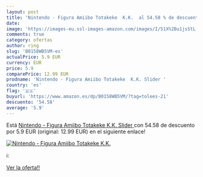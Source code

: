 ```yaml
---
layout: post
title: 'Nintendo - Figura Amiibo Totakeke  K.K.  al 54.58 % de descuento'
date: 
image: 'https://images-eu.ssl-images-amazon.com/images/I/51X%2Bu1jsStL._SL200_.jpg'
comments: true
category: ofertas
author: ring
slug: 'B0158WB5VM-es'
actualPrice: 5.9 EUR
currency: EUR
price: 5.9
comparePrice: 12.99 EUR
prodname: 'Nintendo - Figura Amiibo Totakeke  K.K. Slider '
country: 'es'
flag: '🇪🇸'
buyurl: 'https://www.amazon.es/dp/B0158WB5VM/?tag=tolees-21'
descuento: '54.58'
average: '5.9'
---
```


Está [Nintendo - Figura Amiibo Totakeke  K.K. Slider ](https://www.amazon.es/dp/B0158WB5VM/?tag=tolees-21) con 54.58 de descuento por 5.9 EUR (original: 12.99 EUR) en el siguiente enlace!

[![Nintendo - Figura Amiibo Totakeke  K.K. ](https://images-eu.ssl-images-amazon.com/images/I/51X%2Bu1jsStL._SL200_.jpg)](https://www.amazon.es/dp/B0158WB5VM/?tag=tolees-21)

ℹ️:


[Ver la oferta!!](https://www.amazon.es/dp/B0158WB5VM/?tag=tolees-21)
